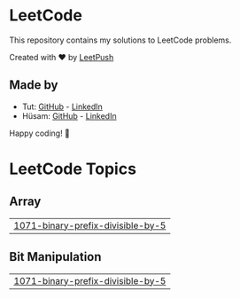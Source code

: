 # LeetCode

This repository contains my solutions to LeetCode problems.

Created with :heart: by [LeetPush](https://github.com/husamahmud/LeetPush)

 ## Made by 
 - Tut: [GitHub](https://github.com/TutTrue) - [LinkedIn](https://www.linkedin.com/in/mahmoud-hamdy-8b6825245/)
 - Hüsam: [GitHub](https://github.com/husamahmud) - [LinkedIn](https://www.linkedin.com/in/husamahmud/)

 Happy coding! 🚀
<!---LeetCode Topics Start-->
# LeetCode Topics
## Array
|  |
| ------- |
| [1071-binary-prefix-divisible-by-5](https://github.com/POOMESH-19/Leet-Code-Problem/tree/master/1071-binary-prefix-divisible-by-5) |
## Bit Manipulation
|  |
| ------- |
| [1071-binary-prefix-divisible-by-5](https://github.com/POOMESH-19/Leet-Code-Problem/tree/master/1071-binary-prefix-divisible-by-5) |
<!---LeetCode Topics End-->